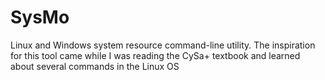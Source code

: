 # SysMo
Linux and Windows system resource command-line utility. The inspiration for this tool came while I was reading the CySa+ textbook and learned about several commands in the Linux OS
